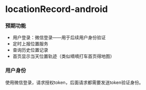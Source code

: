 # locationRecord-android

### 预期功能
 * 用户登录：微信登录——用于后续用户身份验证
 * 定时上报位置服务
 * 查询历史位置记录
 * 首页显示当天位置轨迹（类似嘀嘀打车首页得地图）
 
 ### 用户身份
使用微信登录，请求授权token，后面请求都需要发送token验证身份。